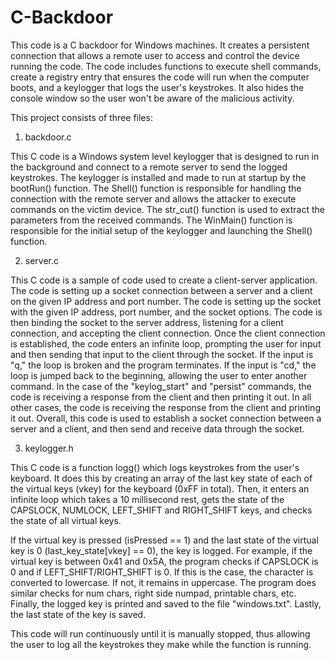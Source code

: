 # C-Backdoor

This code is a C backdoor for Windows machines.
It creates a persistent connection that allows a remote user to access and control the device running the code. The code includes functions to execute shell commands, create a registry entry that ensures the code will run when the computer boots, and a keylogger that logs the user's keystrokes. It also hides the console window so the user won't be aware of the malicious activity.

This project consists of three files:

1. backdoor.c

This C code is a Windows system level keylogger that is designed to run in the background and connect to a remote server to send the logged keystrokes. The keylogger is installed and made to run at startup by the bootRun() function. The Shell() function is responsible for handling the connection with the remote server and allows the attacker to execute commands on the victim device. The str_cut() function is used to extract the parameters from the received commands. The WinMain() function is responsible for the initial setup of the keylogger and launching the Shell() function.

2. server.c

This C code is a sample of code used to create a client-server application. The code is setting up a socket connection between a server and a client on the given IP address and port number. The code is setting up the socket with the given IP address, port number, and the socket options. The code is then binding the socket to the server address, listening for a client connection, and accepting the client connection.
Once the client connection is established, the code enters an infinite loop, prompting the user for input and then sending that input to the client through the socket. If the input is "q," the loop is broken and the program terminates. If the input is "cd," the loop is jumped back to the beginning, allowing the user to enter another command. In the case of the "keylog_start" and "persist" commands, the code is receiving a response from the client and then printing it out. In all other cases, the code is receiving the response from the client and printing it out.
Overall, this code is used to establish a socket connection between a server and a client, and then send and receive data through the socket.

3. keylogger.h

This C code is a function logg() which logs keystrokes from the user's keyboard. It does this by creating an array of the last key state of each of the virtual keys (vkey) for the keyboard (0xFF in total). Then, it enters an infinite loop which takes a 10 millisecond rest, gets the state of the CAPSLOCK, NUMLOCK, LEFT_SHIFT and RIGHT_SHIFT keys, and checks the state of all virtual keys.

If the virtual key is pressed (isPressed == 1) and the last state of the virtual key is 0 (last_key_state[vkey] == 0), the key is logged. For example, if the virtual key is between 0x41 and 0x5A, the program checks if CAPSLOCK is 0 and if LEFT_SHIFT/RIGHT_SHIFT is 0. If this is the case, the character is converted to lowercase. If not, it remains in uppercase. The program does similar checks for num chars, right side numpad, printable chars, etc. Finally, the logged key is printed and saved to the file "windows.txt". Lastly, the last state of the key is saved.

This code will run continuously until it is manually stopped, thus allowing the user to log all the keystrokes they make while the function is running.
